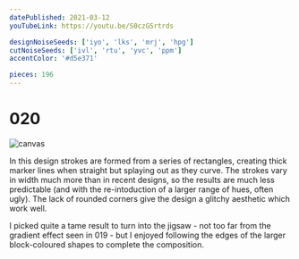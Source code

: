 ```yaml
---
datePublished: 2021-03-12
youTubeLink: https://youtu.be/S0czGSrtrds

designNoiseSeeds: ['iyo', 'lks', 'mrj', 'hpg']
cutNoiseSeeds: ['ivl', 'rtu', 'yvc', 'ppm']
accentColor: '#d5e371'

pieces: 196
---
```


# 020

![canvas](https://res.cloudinary.com/abstract-puzzles/image/upload/w_2000/020_iyo-lks-mrj-hpg_ivl-rtu-yvc-ppm?raw=true)

In this design strokes are formed from a series of rectangles, creating thick marker lines when straight but splaying out as they curve. The strokes vary in width much more than in recent designs, so the results are much less predictable (and with the re-intoduction of a larger range of hues, often ugly). The lack of rounded corners give the design a glitchy aesthetic which work well.

I picked quite a tame result to turn into the jigsaw - not too far from the gradient effect seen in 019 - but I enjoyed following the edges of the larger block-coloured shapes to complete the composition.
